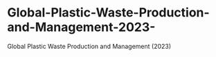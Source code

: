 # Global-Plastic-Waste-Production-and-Management-2023-
Global Plastic Waste Production and Management (2023)
